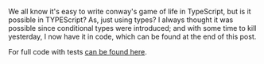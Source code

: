 We all know it's easy to write conway's game of life in TypeScript, but is it possible in TYPEScript? As, just using types? I always thought it was possible since conditional types were introduced; and with some time to kill yesterday, I now have it in code, which can be found at the end of this post.

For full code with tests [can be found here](https://github.com/hackle/blog-rust/blob/master/sample/conway.ts).